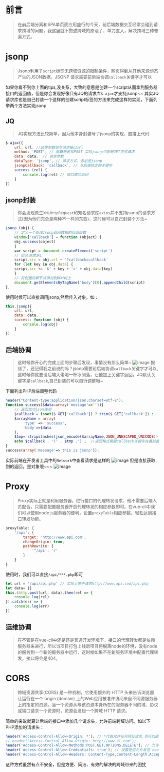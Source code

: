# 前言

> 在前后端分离和SPA单页面应用盛行的今天，前后端数据交互经常会碰到请求跨域的问题，我这里就不赘述跨域的原理了，单刀直入，解决跨域三种普遍方式。

# jsonp

> Jsonp利用了`script`标签无跨域资源的限制条件，网页得到从其他来源动态产生的JSON数据。JSONP 请求需要前后端协调`callback`关键字才可以

如果你看不到你上面的tips,没关系，大致的意思是创建一个script从而拿到服务器接口的返回值，但是你会发现好像只有JQ的请求库`$.ajax`才支持jsonp~~
其实JQ请求库也是自己封装一个这样的创建script标签的方法来完成这样的实现，下面列举两个方法实现jsonp

## JQ

> JQ实现方法比较简单，因为他本身封装号了jsonp的实现，直接上代码

``` js
$.ajax({
    url: url, //这里参数填写请求接口url
    method: 'POST', // 就算是是写POST 实际jsonp只能是GET方式请求
    data: data,  // 请求参数
    dataType: 'jsonp', // 请求方式，务必是jsonp
    jsonpCallback: 'callback', // 与后端协定的关键字
    success (rel) {
        console.log(rel) // 接口成功返回
    }
})
```

## jsonp封装
> 你会发现原生`XMLHttpRequest`和知名请求库`axios`并不支持jsonp的请求方式(因为他们完全是两种不一样的东西)，这时候可以自己封装个方法~
``` js
jsonp (obj) {
    // 定义一个处理Jsonp返回数据的回调函数
    window['callback'] = function (object) {
    obj.success(object)
    }
    var script = document.createElement('script')
    // 组合请求URL
    script.src = obj.url + '?callback=callback'
    for (let key in obj.data) {
    script.src += '&' + key + '=' + obj.data[key]
    }
    // 将创建的新节点添加到BOM树上
    document.getElementsByTagName('body')[0].appendChild(script)
},
```
使用时候可以直接调用jsonp,然后传入对象，如：
``` js
this.jsonp({
    url: url,
    data: data,
    success: function (obj) {
        console.log(obj)
    }
})
```

## 后端协调
> 这时候你开心的完成上面的步骤后发现，事情没有那么简单~
![image](http://img.mgblog.cn/662b8f2be5757adfa874e8269d99ebad.png)
> 报错了，还记得我之前说的吗？jsonp需要前后端协调`callback`关键字才可以,这时候你就要请后端大佬喝一杯冰阔落，让他加上关键字返回，JQ默认关键字是`callback`,自己封装的可以自行调整哦~

下面列出PHP后端调整代码

``` php
header("Content-type:application/json;charset=utf-8");
function success($data=array('message'=>'')){
    // 返回成功json使用
    $callback = isset($_GET['callback']) ? trim($_GET['callback']) : ''; // 接收前端jsonp回调参数
    $arrayName = array(
        'type' => 'success',
        'body'=>$data
    );
    $tmp= stripslashes(json_encode($arrayName,JSON_UNESCAPED_UNICODE));
    echo $callback . '(' . $tmp .')';  //返回格式需要callback关键字在最前面
}
success(array('message'=>'this is jsonp'));
```

实际前端在开发者工具中的`Network`中查看请求是这样的
![image](http://img.mgblog.cn/d5d30735b0e63836e1f350cc938360e1.png)
但是直接获取到的返回，是对象哦~~~
![image](http://img.mgblog.cn/c2dd56831da4fec08e587b1b6202d976.png)

# Proxy
> Proxy实际上就是利用服务器，进行接口的代理转发请求，他不需要后端人员配合，只需要配置服务器开启代理转发的相应参数即可。在vue-cli中我们可以使用node.js服务器的便利，设置`proxyTable`相应参数，轻松达到接口转发功能。
``` js
proxyTable: {
    '/api': {
        target: 'http://www.api.com',
        changeOrigin: true,
        pathRewrite: {
            '^/api': '/'
        }
    }
}
```
使用时，我们可以直接`/api/***.php`即可
``` js
let url = '/api/api.php' // 实际上等于请求http://www.api.com/api.php
let data= {}
this.$http.post(url, data).then(rel => {
    console.log(rel)
}).catch(err => {
    console.log(err)
})
```
## 运维协调
> 在不管是在vue-cli中还是还是普通开发环境下，接口的代理转发都是依赖服务器来进行，所以当项目打包上线后项目将脱离node的环境，没有node的服务到一个新的服务器中运行，这时候如果不在新服务环境中配置代理转发，接口将会是404。


# CORS
> 跨域资源共享(CORS) 是一种机制，它使用额外的 HTTP 头来告诉浏览器  让运行在一个 origin (domain) 上的Web应用被准许访问来自不同源服务器上的指定的资源。当一个资源从与该资源本身所在的服务器不同的域、协议或端口请求一个资源时，资源会发起一个跨域 HTTP 请求。

简单的来说就算让后端的接口中添加几个请求头，允许前端跨域访问。如以下PHP添加的请求头：
``` php
header('Access-Control-Allow-Origin: *'); // *代表允许任何网址请求,也可以直接设置域名，如：
// header('Access-Control-Allow-Origin: http://www.el.com');
header('Access-Control-Allow-Methods:POST,GET,OPTIONS,DELETE'); // 允许请求的类型
header('Access-Control-Allow-Credentials: true'); // 设置是否允许发送 cookies
header('Access-Control-Allow-Headers: Content-Type,Content-Length,Accept-Encoding,X-Requested-with, Origin'); // 设置允许自定义请求头的字段
```
这种方式虽然有点不安全，但是方便、简洁、有效的解决的跨域带来的困扰